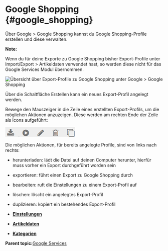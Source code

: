 # Google Shopping {#google_shopping}

Über Google \> Google Shopping kannst du Google Shopping-Profile erstellen und diese verwalten.

**Note:**

Wenn du für deine Exporte zu Google Shopping bisher Export-Profile unter Import/Export \> Artikeldaten verwendet hast, so werden diese nicht für das Google Services Modul übernommen.

![](Bilder/GooS-20180920_004.png "Übersicht über Export-Profile zu Google Shopping unter Google
      > Google Shopping")

Über die Schaltfläche Erstellen kann ein neues Export-Profil angelegt werden.

Bewege den Mauszeiger in die Zeile eines erstellten Export-Profils, um die möglichen Aktionen anzuzeigen. Diese werden am rechten Ende der Zeile als Icons aufgeführt:

![](Bilder/GoogleShoppingIcons_.png "Aktionen zu einem Export-Profil")

Die möglichen Aktionen, für bereits angelegte Profile, sind von links nach rechts:

-   herunterladen: lädt die Datei auf deinen Computer herunter, hierfür muss vorher ein Export durchgeführt worden sein
-   exportieren: führt einen Export zu Google Shopping durch
-   bearbeiten: ruft die Einstellungen zu einem Export-Profil auf
-   löschen: löscht ein angelegtes Export-Profil
-   duplizieren: kopiert ein bestehendes Export-Profil

-   **[Einstellungen](8_9_2a_Einstellungen.md)**  

-   **[Artikeldaten](8_9_2b_Artikeldaten.md)**  

-   **[Kategorien](8_9_2c_Kategorien.md)**  


**Parent topic:**[Google Services](8_9_GoogleServices.md)

